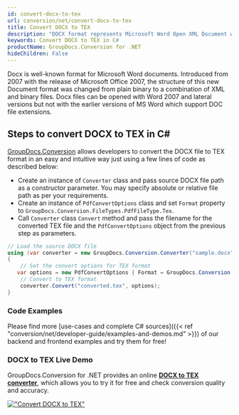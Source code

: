 ```yaml
---
id: convert-docx-to-tex
url: conversion/net/convert-docx-to-tex
title: Convert DOCX to TEX
description: "DOCX format represents Microsoft Word Open XML Document with .docx extension. Learn how to convert DOCX to TEX file programmatically in C# language using GroupDocs.Conversion for .NET library."
keywords: Convert DOCX to TEX in C#
productName: GroupDocs.Conversion for .NET
hideChildren: False
---
```


Docx is well-known format for Microsoft Word documents. Introduced from 2007 with the release of Microsoft Office 2007, the structure of this new Document format was changed from plain binary to a combination of XML and binary files. Docx files can be opened with Word 2007 and lateral versions but not with the earlier versions of MS Word which support DOC file extensions.

## Steps to convert DOCX to TEX in C#

[GroupDocs.Conversion](https://products.groupdocs.com/conversion/net) allows developers to convert the DOCX file to TEX format in an easy and intuitive way just using a few lines of code as described below:

* Create an instance of `Converter` class and pass source DOCX file path as a constructor parameter. You may specify absolute or relative file path as per your requirements. 
* Create an instance of `PdfConvertOptions` class and set `Format` property to `GroupDocs.Conversion.FileTypes.PdfFileType.Tex`.
* Call `Converter` class `Convert` method and pass the filename for the converted TEX file and the `PdfConvertOptions` object from the previous step as parameters.

```csharp
// Load the source DOCX file
using (var converter = new GroupDocs.Conversion.Converter("sample.docx"))
{
    // Set the convert options for TEX format
   var options = new PdfConvertOptions { Format = GroupDocs.Conversion.FileTypes.PdfFileType.Tex };
    // Convert to TEX format
    converter.Convert("converted.tex", options);
}
```

### Code Examples

Please find more [use-cases and complete C# sources]({{< ref "conversion/net/developer-guide/examples-and-demos.md" >}}) of our backend and frontend examples and try them for free!

### DOCX to TEX Live Demo

GroupDocs.Conversion for .NET provides an online [**DOCX to TEX converter**](https://products.groupdocs.app/conversion/docx-to-tex), which allows you to try it for free and check conversion quality and accuracy.

[!["Convert DOCX to TEX"](conversion/net/images/convert-to-tex/convert-docx-to-tex.png)](https://products.groupdocs.app/conversion/docx-to-tex)